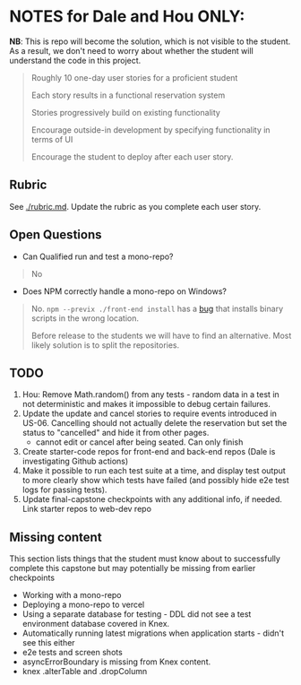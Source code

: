 # NOTES for Dale and Hou ONLY:

**NB**: This is repo will become the solution, which is not visible to the student.
As a result, we don't need to worry about whether the student will understand the code in this project.

> Roughly 10 one-day user stories for a proficient student
>
> Each story results in a functional reservation system
>
> Stories progressively build on existing functionality
>
> Encourage outside-in development by specifying functionality in terms of UI
>
> Encourage the student to deploy after each user story.

## Rubric

See [./rubric.md](./rubric.md). Update the rubric as you complete each user story.

## Open Questions

- Can Qualified run and test a mono-repo?

> No

- Does NPM correctly handle a mono-repo on Windows?

> No. `npm --previx ./front-end install` has a [bug](https://github.com/npm/cli/issues/1290) that installs binary scripts in the wrong location.
>
> Before release to the students we will have to find an alternative. Most likely solution is to split the repositories.

## TODO

1. Hou: Remove Math.random() from any tests - random data in a test in not deterministic and makes it impossible to debug certain failures.
1. Update the update and cancel stories to require events introduced in US-06. Cancelling should not actually delete the reservation but set the status to "cancelled" and hide it from other pages.
   - cannot edit or cancel after being seated. Can only finish
1. Create starter-code repos for front-end and back-end repos (Dale is investigating Github actions)
1. Make it possible to run each test suite at a time, and display test output to more clearly show which tests have failed (and possibly hide e2e test logs for passing tests).
1. Update final-capstone checkpoints with any additional info, if needed. Link starter repos to web-dev repo

## Missing content

This section lists things that the student must know about to successfully complete this capstone but may potentially be missing from earlier checkpoints

- Working with a mono-repo
- Deploying a mono-repo to vercel
- Using a separate database for testing - DDL did not see a test environment database covered in Knex.
- Automatically running latest migrations when application starts - didn't see this either
- e2e tests and screen shots
- asyncErrorBoundary is missing from Knex content.
- knex .alterTable and .dropColumn
